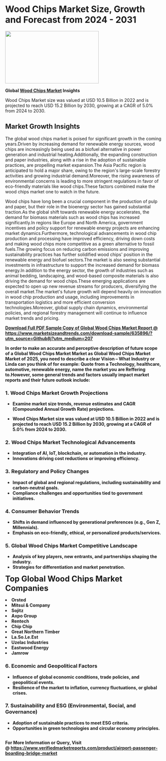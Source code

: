<H1>Wood Chips Market Size, Growth and Forecast from 2024 - 2031</H1><img class="aligncenter size-medium wp-image-584254" src="https://thirdeyenews.in/wp-content/uploads/2024/09/Global-Market-Research-300x168.jpeg" alt="" width="300" height="168" /><p><strong>Global&nbsp;<a href="https://www.marketsizeandtrends.com/download-sample/635896/?utm_source=Github8j?utm_medium=207">Wood Chips Market</a> Insights</strong></p><p>Wood Chips Market size was valued at USD 10.5 Billion in 2022 and is projected to reach USD 15.2 Billion by 2030, growing at a CAGR of 5.0% from 2024 to 2030.</p><p><h2>Market Growth Insights</h2> <p>The global wood chips market is poised for significant growth in the coming years.Driven by increasing demand for renewable energy sources, wood chips are increasingly being used as a biofuel alternative in power generation and industrial heating.Additionally, the expanding construction and paper industries, along with a rise in the adoption of sustainable practices, are propelling market expansion.The Asia Pacific region is anticipated to hold a major share, owing to the region's large-scale forestry activities and growing industrial demand.Moreover, the rising awareness of environmental concerns is leading to more stringent regulations in favor of eco-friendly materials like wood chips.These factors combined make the wood chips market one to watch in the future.</p> <p><strong><a href="#"></a></strong></p> <p>Wood chips have long been a crucial component in the production of pulp and paper, but their role in the bioenergy sector has gained substantial traction.As the global shift towards renewable energy accelerates, the demand for biomass materials such as wood chips has increased significantly.In regions like Europe and North America, government incentives and policy support for renewable energy projects are enhancing market dynamics.Furthermore, technological advancements in wood chip production and processing have improved efficiency, driving down costs and making wood chips more competitive as a green alternative to fossil fuels.The growing focus on reducing carbon emissions and improving sustainability practices has further solidified wood chips' position in the renewable energy and biofuel sectors.The market is also seeing substantial investments in infrastructure to support the increased demand for biomass energy.In addition to the energy sector, the growth of industries such as animal bedding, landscaping, and wood-based composite materials is also driving the demand for wood chips.These emerging applications are expected to open up new revenue streams for producers, diversifying the overall market.The market's future growth will depend heavily on innovation in wood chip production and usage, including improvements in transportation logistics and more efficient conversion technologies.Moreover, global supply chain dynamics, environmental policies, and regional forestry management will continue to influence market trends and pricing.<p><strong><a href="#"></p><p><span class=""><strong>Download Full PDF Sample Copy of Global Wood Chips Market Report</strong> @ <a href="https://www.marketsizeandtrends.com/download-sample/635896/?utm_source=Github8j?utm_medium=207" target="_blank">https://www.marketsizeandtrends.com/download-sample/635896/?utm_source=Github8j?utm_medium=207</a></span></p><p>In order to make an accurate and perceptive description of future scope of a Global&nbsp;Wood Chips Market Market as Global&nbsp;Wood Chips Market Market of 2025, you need to describe a clear Vision &ndash; What Industry or Linda can you think of for example: Quote from a Technology, healthcare, automotive, renewable energy, name the market you are Reffering to.However, some general trends and factors usually impact market reports and their future outlook include:</p><h3>1.&nbsp;<strong>Wood Chips Market Growth Projections</strong></h3><ul><li>Examine market size trends, revenue estimates and CAGR (Compounded Annual Growth Rate) projections.</li><li><p>Wood Chips Market size was valued at USD 10.5 Billion in 2022 and is projected to reach USD 15.2 Billion by 2030, growing at a CAGR of 5.0% from 2024 to 2030.</p></li></ul><h3>2.&nbsp;<strong>Wood Chips Market Technological Advancements</strong></h3><ul><li>Integration of AI, IoT, blockchain, or automation in the industry.</li><li>Innovations driving cost reductions or improving efficiency.</li></ul><h3>3.&nbsp;<strong>Regulatory and Policy Changes</strong></h3><ul><li>Impact of global and regional regulations, including sustainability and carbon-neutral goals.</li><li>Compliance challenges and opportunities tied to government initiatives.</li></ul><h3>4.&nbsp;<strong>Consumer Behavior Trends</strong></h3><ul><li>Shifts in demand influenced by generational preferences (e.g., Gen Z, Millennials).</li><li>Emphasis on eco-friendly, ethical, or personalized products/services.</li></ul><h3>5.&nbsp;<strong>Global Wood Chips Market Competitive Landscape</strong></h3><ul><li>Analysis of key players, new entrants, and partnerships shaping the industry.</li><li>Strategies for differentiation and market penetration.</li></ul><p data-pm-slice="1 1 []"><span style="color: inherit; font-family: inherit; font-size: 25px;">Top Global Wood Chips Market Companies</span></p><div class="" data-test-id=""><p><li>Orsted</li><li> Mitsui & Company</li><li> Sojitz</li><li> Axpo Group</li><li> Rentech</li><li> Chip Chip</li><li> Great Northern Timber</li><li> La.So.Le.Est</li><li> Uzelac Industries</li><li> Eastwood Energy</li><li> Jamrow</li></p></div><h3>6.&nbsp;<strong>Economic and Geopolitical Factors</strong></h3><ul><li>Influence of global economic conditions, trade policies, and geopolitical events.</li><li>Resilience of the market to inflation, currency fluctuations, or global crises.</li></ul><h3>7.&nbsp;<strong>Sustainability and ESG (Environmental, Social, and Governance)</strong></h3><ul><li>Adoption of sustainable practices to meet ESG criteria.</li><li>Opportunities in green technologies and circular economy principles.</li></ul><h2><strong style="font-size: 14px;">For More Information or Query, Visit @&nbsp;</strong><a style="background-color: #ffffff; font-size: 14px;" href="https://www.marketsizeandtrends.com/report/wood-chips-market/" target="_blank">https://www.verifiedmarketreports.com/product/airport-passenger-boarding-bridge-market</a></h2>